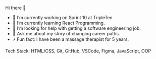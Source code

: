 Hi there 👋

- 🔭 I’m currently working on Sprint 10 at TripleTen.
- 🌱 I’m currently learning React Programming.
- 🤔 I’m looking for help with getting a software engineering job.
- 💬 Ask me about my story of changing career paths.
- ⚡ Fun fact: I have been a massage therapist for 5 years.

Tech Stack:
HTML/CSS,
Git,
GitHub,
VSCode,
Figma,
JavaScript, 
OOP

